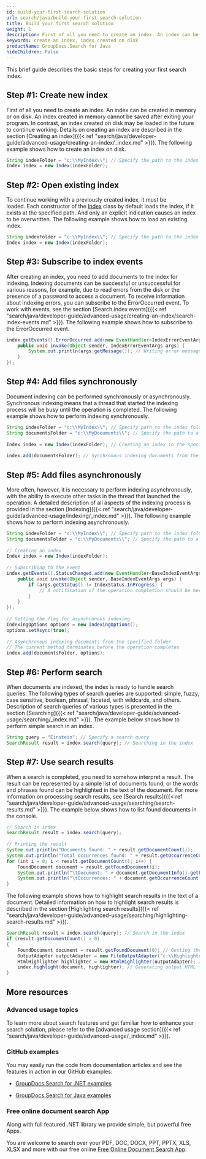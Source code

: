 ```yaml
---
id: build-your-first-search-solution
url: search/java/build-your-first-search-solution
title: Build your first search solution
weight: 1
description: First of all you need to create an index. An index can be created in memory or on disk. An index created in memory cannot be saved after exiting your program. In contrast, an index created on disk may be loaded in the future to continue working.
keywords: create an index, index created on disk
productName: GroupDocs.Search for Java
hideChildren: False
---
```

This brief guide describes the basic steps for creating your first search index.

## Step #1: Create new index

First of all you need to create an index. An index can be created in memory or on disk. An index created in memory cannot be saved after exiting your program. In contrast, an index created on disk may be loaded in the future to continue working. Details on creating an index are described in the section [Creating an index]({{< ref "search/java/developer-guide/advanced-usage/creating-an-index/_index.md" >}}). The following example shows how to create an index on disk.



```java
String indexFolder = "c:\\MyIndex\\"; // Specify the path to the index folder
Index index = new Index(indexFolder);
```

## Step #2: Open existing index

To continue working with a previously created index, it must be loaded. Each constructor of the [Index](https://apireference.groupdocs.com/search/java/com.groupdocs.search/Index) class by default loads the index, if it exists at the specified path. And only an explicit indication causes an index to be overwritten. The following example shows how to load an existing index.



```java
String indexFolder = "c:\\MyIndex\\"; // Specify the path to the index folder
Index index = new Index(indexFolder);
```

## Step #3: Subscribe to index events

After creating an index, you need to add documents to the index for indexing. Indexing documents can be successful or unsuccessful for various reasons, for example, due to read errors from the disk or the presence of a password to access a document. To receive information about indexing errors, you can subscribe to the ErrorOccurred event. To work with events, see the section [Search index events]({{< ref "search/java/developer-guide/advanced-usage/creating-an-index/search-index-events.md" >}}). The following example shows how to subscribe to the ErrorOccurred event.



```java
index.getEvents().ErrorOccurred.add(new EventHandler<IndexErrorEventArgs>() {
    public void invoke(Object sender, IndexErrorEventArgs args) {
        System.out.println(args.getMessage()); // Writing error messages to the console
    }
});
```

## Step #4: Add files synchronously

Document indexing can be performed synchronously or asynchronously. Synchronous indexing means that a thread that started the indexing process will be busy until the operation is completed. The following example shows how to perform indexing synchronously.



```java
String indexFolder = "c:\\MyIndex\\"; // Specify path to the index folder
String documentsFolder = "c:\\MyDocuments\\"; // Specify the path to a folder containing documents to search
 
Index index = new Index(indexFolder); // Creating an index in the specified folder
 
index.add(documentsFolder); // Synchronous indexing documents from the specified folder
```

## Step #5: Add files asynchronously

More often, however, it is necessary to perform indexing asynchronously, with the ability to execute other tasks in the thread that launched the operation. A detailed description of all aspects of the indexing process is provided in the section [Indexing]({{< ref "search/java/developer-guide/advanced-usage/indexing/_index.md" >}}). The following example shows how to perform indexing asynchronously.



```java
String indexFolder = "c:\\MyIndex\\"; // Specify path to the index folder
String documentsFolder = "c:\\MyDocuments\\"; // Specify the path to a folder containing documents to search
 
// Creating an index
Index index = new Index(indexFolder);
 
// Subscribing to the event
index.getEvents().StatusChanged.add(new EventHandler<BaseIndexEventArgs>() {
    public void invoke(Object sender, BaseIndexEventArgs args) {
        if (args.getStatus() != IndexStatus.InProgress) {
            // A notification of the operation completion should be here
        }
    }
});
 
// Setting the flag for asynchronous indexing
IndexingOptions options = new IndexingOptions();
options.setAsync(true);
 
// Asynchronous indexing documents from the specified folder
// The current method terminates before the operation completes
index.add(documentsFolder, options);
```

## Step #6: Perform search

When documents are indexed, the index is ready to handle search queries. The following types of search queries are supported: simple, fuzzy, case sensitive, boolean, phrasal, faceted, with wildcards, and others. Description of search queries of various types is presented in the section [Searching]({{< ref "search/java/developer-guide/advanced-usage/searching/_index.md" >}}). The example below shows how to perform simple search in an index.



```java
String query = "Einstein"; // Specify a search query
SearchResult result = index.search(query); // Searching in the index
```

## Step #7: Use search results

When a search is completed, you need to somehow interpret a result. The result can be represented by a simple list of documents found, or the words and phrases found can be highlighted in the text of the document. For more information on processing search results, see [Search results]({{< ref "search/java/developer-guide/advanced-usage/searching/search-results.md" >}}). The example below shows how to list found documents in the console.



```java
// Search in index
SearchResult result = index.search(query);
 
// Printing the result
System.out.println("Documents found: " + result.getDocumentCount());
System.out.println("Total occurrences found: " + result.getOccurrenceCount());
for (int i = 0; i < result.getDocumentCount(); i++) {
    FoundDocument document = result.getFoundDocument(i);
    System.out.println("\tDocument: " + document.getDocumentInfo().getFilePath());
    System.out.println("\tOccurrences: " + document.getOccurrenceCount());
}
```

The following example shows how to highlight search results in the text of a document. Detailed information on how to highlight search results is described in the section [Highlighting search results]({{< ref "search/java/developer-guide/advanced-usage/searching/highlighting-search-results.md" >}}).



```java
SearchResult result = index.search(query); // Search in the index
if (result.getDocumentCount() > 0)
{
    FoundDocument document = result.getFoundDocument(0); // Getting the first found document
    OutputAdapter outputAdapter = new FileOutputAdapter("c:\\Highlighted.html"); // Creating the output adapter to a file
    HtmlHighlighter highlighter = new HtmlHighlighter(outputAdapter); // Creating the highlighter object
    index.highlight(document, highlighter); // Generating output HTML formatted document with highlighted search results
}
```

## More resources

### Advanced usage topics

To learn more about search features and get familiar how to enhance your search solution, please refer to the [advanced usage section]({{< ref "search/java/developer-guide/advanced-usage/_index.md" >}}).

### GitHub examples

You may easily run the code from documentation articles and see the features in action in our GitHub examples:

*   [GroupDocs.Search for .NET examples](https://github.com/groupdocs-search/GroupDocs.Search-for-.NET)
    
*   [GroupDocs.Search for Java examples](https://github.com/groupdocs-search/GroupDocs.Search-for-Java)
    

### Free online document search App

Along with full featured .NET library we provide simple, but powerful free Apps.

You are welcome to search over your PDF, DOC, DOCX, PPT, PPTX, XLS, XLSX and more with our free online [Free Online Document Search App](https://products.groupdocs.app/search).
